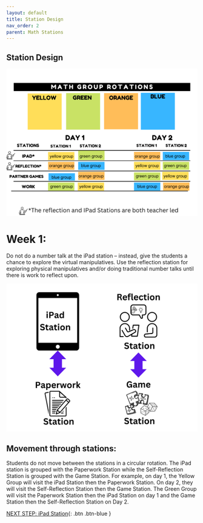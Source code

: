```yaml
---
layout: default
title: Station Design 
nav_order: 2
parent: Math Stations
---
```


## Station Design

<img src="images/group-rotations.png" style="width:700px;" alt="Group Rotations">
 
# Week 1: 
Do not do a number talk at the iPad station – instead, give the students a chance to explore the virtual manipulatives. Use the reflection station for exploring physical manipulatives and/or doing traditional number talks until there is work to reflect upon.  

<img src="images/stations.png" style="width:700px;" alt="Stations"><br>

## Movement through stations: 

Students do not move between the stations in a circular rotation. The iPad station is grouped with the Paperwork Station while the Self-Reflection Station is grouped with the Game Station. For example, on day 1, the Yellow Group will visit the iPad Station then the Paperwork Station. On day 2, they will visit the   Self-Reflection Station then the Game Station. The Green Group will visit the Paperwork Station then the iPad Station on day 1 and the Game Station then the Self-Reflection Station on Day 2.  


[NEXT STEP: iPad Station](1-ipad-station.html){: .btn .btn-blue }
